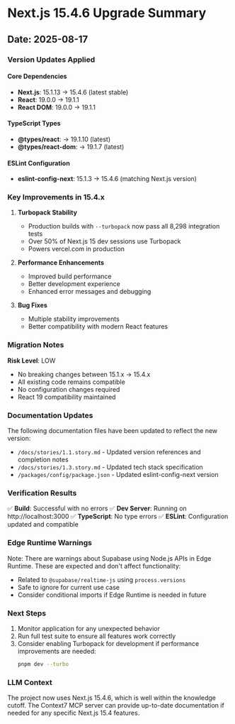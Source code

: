 # Next.js 15.4.6 Upgrade Summary

## Date: 2025-08-17

### Version Updates Applied

#### Core Dependencies
- **Next.js**: 15.1.13 → 15.4.6 (latest stable)
- **React**: 19.0.0 → 19.1.1
- **React DOM**: 19.0.0 → 19.1.1

#### TypeScript Types
- **@types/react**: → 19.1.10 (latest)
- **@types/react-dom**: → 19.1.7 (latest)

#### ESLint Configuration
- **eslint-config-next**: 15.1.3 → 15.4.6 (matching Next.js version)

### Key Improvements in 15.4.x

1. **Turbopack Stability**
   - Production builds with `--turbopack` now pass all 8,298 integration tests
   - Over 50% of Next.js 15 dev sessions use Turbopack
   - Powers vercel.com in production

2. **Performance Enhancements**
   - Improved build performance
   - Better development experience
   - Enhanced error messages and debugging

3. **Bug Fixes**
   - Multiple stability improvements
   - Better compatibility with modern React features

### Migration Notes

**Risk Level**: LOW
- No breaking changes between 15.1.x → 15.4.x
- All existing code remains compatible
- No configuration changes required
- React 19 compatibility maintained

### Documentation Updates

The following documentation files have been updated to reflect the new version:
- `/docs/stories/1.1.story.md` - Updated version references and completion notes
- `/docs/stories/1.3.story.md` - Updated tech stack specification
- `/packages/config/package.json` - Updated eslint-config-next version

### Verification Results

✅ **Build**: Successful with no errors
✅ **Dev Server**: Running on http://localhost:3000
✅ **TypeScript**: No type errors
✅ **ESLint**: Configuration updated and compatible

### Edge Runtime Warnings

Note: There are warnings about Supabase using Node.js APIs in Edge Runtime. These are expected and don't affect functionality:
- Related to `@supabase/realtime-js` using `process.versions`
- Safe to ignore for current use case
- Consider conditional imports if Edge Runtime is needed in future

### Next Steps

1. Monitor application for any unexpected behavior
2. Run full test suite to ensure all features work correctly
3. Consider enabling Turbopack for development if performance improvements are needed:
   ```bash
   pnpm dev --turbo
   ```

### LLM Context

The project now uses Next.js 15.4.6, which is well within the knowledge cutoff. The Context7 MCP server can provide up-to-date documentation if needed for any specific Next.js 15.4 features.